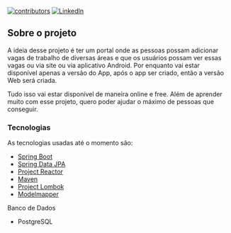 [![contributors][contributors-shield]][contributors-url]
[![LinkedIn][linkedin-shield]][linkedin-url]


<!-- ABOUT THE PROJECT -->
## Sobre o projeto

A ideia desse projeto é ter um portal onde as pessoas possam adicionar vagas de trabalho de diversas áreas e que os usuários possam ver essas vagas ou via site ou via aplicativo Android. Por enquanto vai estar disponível apenas a versão do App, após o app ser criado, então a versão Web será criada.

Tudo isso vai estar disponível de maneira online e free. Além de aprender muito com esse projeto, quero poder ajudar o máximo de pessoas que conseguir.

### Tecnologias
As tecnologias usadas até o momento são:

* [Spring Boot](https://spring.io/projects/spring-boot)
* [Spring Data JPA](https://spring.io/projects/spring-data-jpa)
* [Project Reactor](https://spring.io/reactive)
* [Maven](https://maven.apache.org/)
* [Project Lombok](https://projectlombok.org/)
* [Modelmapper](http://modelmapper.org/)

Banco de Dados

* PostgreSQL


<!-- MARKDOWN LINKS & IMAGES -->
[contributors-shield]: https://img.shields.io/github/contributors/lucasbarrossantos/vagasonline.svg?style=flat-square
[contributors-url]: https://github.com/lucasbarrossantos/vagasonline/graphs/contributors
[linkedin-shield]: https://img.shields.io/badge/-LinkedIn-black.svg?style=flat-square&logo=linkedin&colorB=555
[linkedin-url]: https://www.linkedin.com/in/lucasbarrossantos
